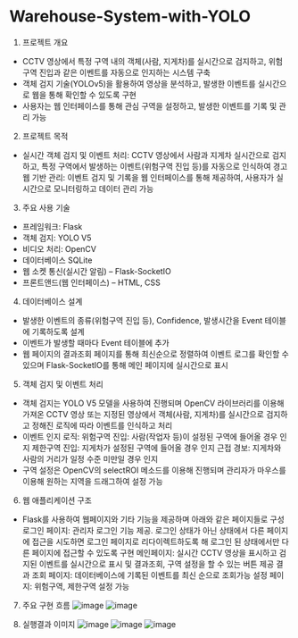 # Warehouse-System-with-YOLO
1. 프로젝트 개요
- CCTV 영상에서 특정 구역 내의 객체(사람, 지게차)를 실시간으로 검지하고, 위험 구역 진입과 같은 이벤트를 자동으로 인지하는 시스템 구축 
- 객체 검지 기술(YOLOv5)을 활용하여 영상을 분석하고, 발생한 이벤트를 실시간으로 웹을 통해 확인할 수 있도록 구현
- 사용자는 웹 인터페이스를 통해 관심 구역을 설정하고, 발생한 이벤트를 기록 및 관리 가능

2. 프로젝트 목적
- 실시간 객체 검지 및 이벤트 처리: CCTV 영상에서 사람과 지게차 실시간으로 검지하고, 특정 구역에서 발생하는 이벤트(위험구역 진입 등)를 자동으로 인식하여 경고
웹 기반 관리: 이벤트 검지 및 기록을 웹 인터페이스를 통해 제공하여, 사용자가 실시간으로 모니터링하고 데이터 관리 가능

3. 주요 사용 기술
- 프레임워크: Flask 
- 객체 검지: YOLO V5
- 비디오 처리: OpenCV
- 데이터베이스 SQLite
- 웹 소켓 통신(실시간 알림) – Flask-SocketIO
- 프론트앤드(웹 인터페이스) – HTML, CSS


4. 데이터베이스 설계  
- 발생한 이벤트의 종류(위험구역 진입 등), Confidence, 발생시간을 Event 테이블에 기록하도록 설계 
- 이벤트가 발생할 때마다 Event 테이블에 추가
- 웹 페이지의 결과조회 페이지를 통해 최신순으로 정렬하여 이벤트 로그를 확인할 수 있으며 Flask-SocketIO를 통해 메인 페이지에 실시간으로 표시 

5. 객체 검지 및 이벤트 처리
- 객체 검지는 YOLO V5 모델을 사용하여 진행되며 OpenCV 라이브러리를 이용해 가져온 CCTV 영상 또는 지정된 영상에서 객체(사람, 지게차)를 실시간으로 검지하고 정해진 로직에 따라 이벤트를 인식하고 처리
- 이벤트 인지 로직: 
위험구역 진입: 사람(작업자 등)이 설정된 구역에 들어올 경우 인지
제한구역 진입: 지게차가 설정된 구역에 들어올 경우 인지
근접 경보: 지게차와 사람의 거리가 일정 수준 미만일 경우 인지
- 구역 설정은 OpenCV의 selectROI 메소드를 이용해 진행되며 관리자가 마우스를 이용해 원하는 지역을 드래그하여 설정 가능

6. 웹 애플리케이션 구조
- Flask를 사용하여 웹페이지와 기타 기능을 제공하며 아래와 같은 페이지들로 구성
로그인 페이지: 관리자 로그인 기능 제공. 로그인 상태가 아닌 상태에서 다른 페이지에 접근을 시도하면 로그인 페이지로 리다이렉트하도록 해 로그인 된 상태에서만 다른 페이지에 접근할 수 있도록 구현
메인페이지: 실시간 CCTV 영상을 표시하고 검지된 이벤트를 실시간으로 표시 및 결과조회, 구역 설정을 할 수 있는 버튼 제공 
결과 조회 페이지: 데이터베이스에 기록된 이벤트를 최신 순으로 조회가능 
설정 페이지: 위험구역, 제한구역 설정 가능

7. 주요 구현 흐름
![image](https://github.com/user-attachments/assets/d3ec8124-66b3-4fa3-ad5d-1519ae4e7dd0)
![image](https://github.com/user-attachments/assets/df3ba53f-7983-4e71-aa19-5ed4951728ba)

8. 실행결과 이미지
![image](https://github.com/user-attachments/assets/d134621a-b478-4a69-a786-2efbd6ad6009)
![image](https://github.com/user-attachments/assets/8b7a40ed-267d-45c2-87c5-c7ef72a2487e)
![image](https://github.com/user-attachments/assets/f78b7e10-8d31-4c80-b3a3-39c117c84e79)

